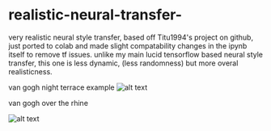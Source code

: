 # realistic-neural-transfer-
very realistic neural style transfer, based off Titu1994's project on github, just ported to colab and made slight compatability changes in the ipynb itself to remove tf issues. unlike my main lucid tensorflow based neural style transfer, this one is less dynamic, (less randomness) but more overal realisticness.

van gogh night terrace example
![alt text](https://i.ibb.co/S04Vfr0/176640359-1019159505285197-7753901076924097698-n.jpg)

van gogh over the rhine

![alt text](https://i.ibb.co/wQK8m3c/193066205-1044566996077781-6055686094788502979-n.jpg)


